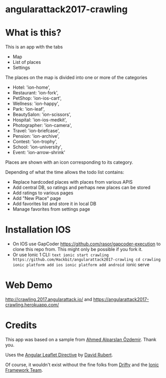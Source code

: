 # angularattack2017-crawling 

# What is this?
This is an app with the tabs
* Map
* List of places
* Settings

The places on the map is divided into one or more of the categories
* Hotel: 'ion-home',
* Restaurant: 'ion-fork',
* PetShop: 'ion-ios-cart',
* Wellness: 'ion-happy',
* Park: 'ion-leaf',
* BeautySalon: 'ion-scissors',
* Hospital: 'ion-ios-medkit',
* Photographer: 'ion-camera',
* Travel: 'ion-briefcase',
* Pension: 'ion-archive',
* Contest: 'ion-trophy',
* School: 'ion-university',
* Event: 'ion-arrow-shrink'

Places are shown with an icon corresponding to its category.

Depending of what the time allows the todo list contains:
* Replace hardcoded places with places from various APIS
* Add central DB, so ratings and perhaps new places can be stored
* Add ratings to various pages
* Add "New Place" page
* Add favorites list and store it in local DB
* Manage favorites from settings page

# Installation IOS
* On IOS use GapCoder https://github.com/rasor/gapcoder-execution to clone this repo from. This might only be possible if you fork it.
* Or use Ionic 1 CLI:
`text
ionic start crawling https://github.com/Hackbit/angularattack2017-crawling
cd crawling
ionic platform add ios
ionic platform add android
`ionic serve

# Web Demo
http://crawling.2017.angularattack.io/ and https://angularattack2017-crawling.herokuapp.com/

# Credits
This app was based on a sample from [Ahmed Alparslan Özdemir](https://github.com/alparslanahmed/MekanBul).  Thank you.

Uses the [Angular Leaflet Directive](https://tombatossals.github.io/angular-leaflet-directive/) by [David Rubert](https://github.com/tombatossals).

Of course, it wouldn't exist without the fine folks from [Drifty](http://www.drifty.com) and the [Ionic Framework Team](http://ionicframework.com).
